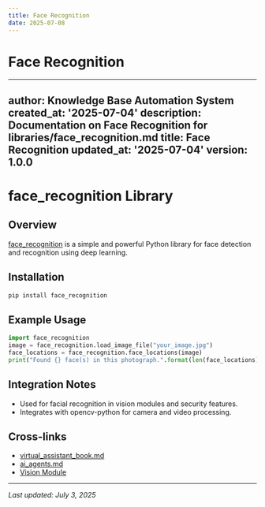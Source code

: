 ```yaml
---
title: Face Recognition
date: 2025-07-08
---
```


# Face Recognition

---
author: Knowledge Base Automation System
created_at: '2025-07-04'
description: Documentation on Face Recognition for libraries/face_recognition.md
title: Face Recognition
updated_at: '2025-07-04'
version: 1.0.0
---

# face_recognition Library

## Overview
[face_recognition](https://github.com/ageitgey/face_recognition) is a simple and powerful Python library for face detection and recognition using deep learning.

## Installation
```sh
pip install face_recognition
```

## Example Usage
```python
import face_recognition
image = face_recognition.load_image_file("your_image.jpg")
face_locations = face_recognition.face_locations(image)
print("Found {} face(s) in this photograph.".format(len(face_locations)))
```

## Integration Notes
- Used for facial recognition in vision modules and security features.
- Integrates with opencv-python for camera and video processing.

## Cross-links
- [virtual_assistant_book.md](../virtual_assistant_book.md)
- [ai_agents.md](../ai_agents.md)
- [Vision Module](../../src/vision/README.md)

---
_Last updated: July 3, 2025_
